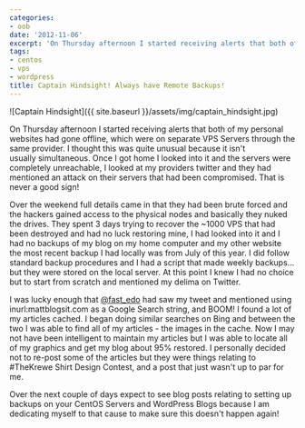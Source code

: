 ```yaml
---
categories:
- oob
date: '2012-11-06'
excerpt: 'On Thursday afternoon I started receiving alerts that both of my personal websites had gone offline. My provider had been attacked and the hackers nuked the drives.'
tags:
- centos
- vps
- wordpress
title: Captain Hindsight! Always have Remote Backups!
---
```


![Captain Hindsight]({{ site.baseurl }}/assets/img/captain_hindsight.jpg)

On Thursday afternoon I started receiving alerts that both of my personal websites had gone offline, which were on separate VPS Servers through the same provider. I thought this was quite unusual because it isn't usually simultaneous. Once I got home I looked into it and the servers were completely unreachable, I looked at my providers twitter and they had mentioned an attack on their servers that had been compromised. That is never a good sign!

Over the weekend full details came in that they had been brute forced and the hackers gained access to the physical nodes and basically they nuked the drives. They spent 3 days trying to recover the ~1000 VPS that had been destroyed and had no luck restoring mine, I had looked into it and I had no backups of my blog on my home computer and my other website the most recent backup I had locally was from July of this year. I did follow standard backup procedures and I had a script that made weekly backups... but they were stored on the local server. At this point I knew I had no choice but to start from scratch and mentioned my delima on Twitter.

I was lucky enough that [@fast\_edo](https://twitter.com/fast_edo) had saw my tweet and mentioned using inurl:mattblogsit.com as a Google Search string, and BOOM! I found a lot of my articles cached. I began doing similar searches on Bing and between the two I was able to find all of my articles - the images in the cache. Now I may not have been intelligent to maintain my articles but I was able to locate all of my graphics and get my blog about 95% restored. I personally decided not to re-post some of the articles but they were things relating to #TheKrewe Shirt Design Contest, and a post that just wasn't up to par for me.

Over the next couple of days expect to see blog posts relating to setting up backups on your CentOS Servers and WordPress Blogs because I am dedicating myself to that cause to make sure this doesn't happen again!